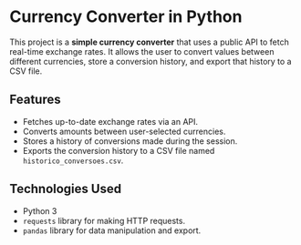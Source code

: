 # Currency Converter in Python

This project is a **simple currency converter** that uses a public API to fetch real-time exchange rates. It allows the user to convert values between different currencies, store a conversion history, and export that history to a CSV file.

## Features

- Fetches up-to-date exchange rates via an API.
- Converts amounts between user-selected currencies.
- Stores a history of conversions made during the session.
- Exports the conversion history to a CSV file named `historico_conversoes.csv`.

## Technologies Used

- Python 3
- `requests` library for making HTTP requests.
- `pandas` library for data manipulation and export.